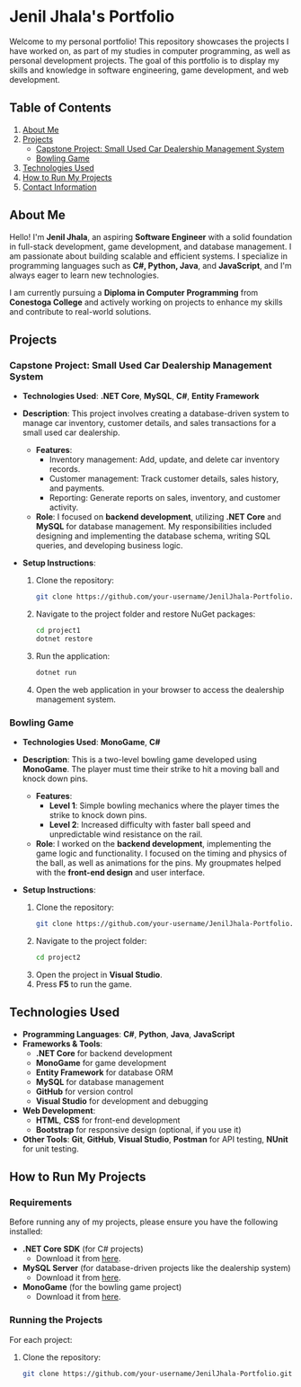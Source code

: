 # Jenil Jhala's Portfolio

Welcome to my personal portfolio! This repository showcases the projects I have worked on, as part of my studies in computer programming, as well as personal development projects. The goal of this portfolio is to display my skills and knowledge in software engineering, game development, and web development.

## Table of Contents
1. [About Me](#about-me)
2. [Projects](#projects)
   - [Capstone Project: Small Used Car Dealership Management System](#capstone-project-small-used-car-dealership-management-system)
   - [Bowling Game](#bowling-game)
3. [Technologies Used](#technologies-used)
4. [How to Run My Projects](#how-to-run-my-projects)
5. [Contact Information](#contact-information)

## About Me

Hello! I'm **Jenil Jhala**, an aspiring **Software Engineer** with a solid foundation in full-stack development, game development, and database management. I am passionate about building scalable and efficient systems. I specialize in programming languages such as **C#, Python, Java**, and **JavaScript**, and I'm always eager to learn new technologies.

I am currently pursuing a **Diploma in Computer Programming** from **Conestoga College** and actively working on projects to enhance my skills and contribute to real-world solutions.

## Projects

### Capstone Project: Small Used Car Dealership Management System

- **Technologies Used**: **.NET Core**, **MySQL**, **C#**, **Entity Framework**
- **Description**: This project involves creating a database-driven system to manage car inventory, customer details, and sales transactions for a small used car dealership. 
  - **Features**:
    - Inventory management: Add, update, and delete car inventory records.
    - Customer management: Track customer details, sales history, and payments.
    - Reporting: Generate reports on sales, inventory, and customer activity.
  - **Role**: I focused on **backend development**, utilizing **.NET Core** and **MySQL** for database management. My responsibilities included designing and implementing the database schema, writing SQL queries, and developing business logic.

- **Setup Instructions**:
  1. Clone the repository:
     ```bash
     git clone https://github.com/your-username/JenilJhala-Portfolio.git
     ```
  2. Navigate to the project folder and restore NuGet packages:
     ```bash
     cd project1
     dotnet restore
     ```
  3. Run the application:
     ```bash
     dotnet run
     ```
  4. Open the web application in your browser to access the dealership management system.

### Bowling Game

- **Technologies Used**: **MonoGame**, **C#**
- **Description**: This is a two-level bowling game developed using **MonoGame**. The player must time their strike to hit a moving ball and knock down pins.
  - **Features**:
    - **Level 1**: Simple bowling mechanics where the player times the strike to knock down pins.
    - **Level 2**: Increased difficulty with faster ball speed and unpredictable wind resistance on the rail.
  - **Role**: I worked on the **backend development**, implementing the game logic and functionality. I focused on the timing and physics of the ball, as well as animations for the pins. My groupmates helped with the **front-end design** and user interface.

- **Setup Instructions**:
  1. Clone the repository:
     ```bash
     git clone https://github.com/your-username/JenilJhala-Portfolio.git
     ```
  2. Navigate to the project folder:
     ```bash
     cd project2
     ```
  3. Open the project in **Visual Studio**.
  4. Press **F5** to run the game.
  
## Technologies Used

- **Programming Languages**: **C#**, **Python**, **Java**, **JavaScript**
- **Frameworks & Tools**:
  - **.NET Core** for backend development
  - **MonoGame** for game development
  - **Entity Framework** for database ORM
  - **MySQL** for database management
  - **GitHub** for version control
  - **Visual Studio** for development and debugging
- **Web Development**:
  - **HTML**, **CSS** for front-end development
  - **Bootstrap** for responsive design (optional, if you use it)
- **Other Tools**: **Git**, **GitHub**, **Visual Studio**, **Postman** for API testing, **NUnit** for unit testing.

## How to Run My Projects

### Requirements
Before running any of my projects, please ensure you have the following installed:

- **.NET Core SDK** (for C# projects)
  - Download it from [here](https://dotnet.microsoft.com/download).
- **MySQL Server** (for database-driven projects like the dealership system)
  - Download it from [here](https://dev.mysql.com/downloads/installer/).
- **MonoGame** (for the bowling game project)
  - Download it from [here](https://www.monogame.net/downloads/).

### Running the Projects
For each project:
1. Clone the repository:
   ```bash
   git clone https://github.com/your-username/JenilJhala-Portfolio.git
